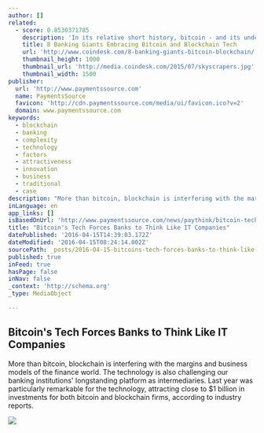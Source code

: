 ```yaml
---
author: []
related:
  - score: 0.8530371785
    description: 'In its relative short history, bitcoin - and its underlying technology the blockchain - have captivated thinkers around the world, but not everyone was quick to see the potential. Due in part to its initial billing as a threat to the traditional financial ecosystem, these institutions have perhaps understandably responded with sharp critiques and deep skepticism for the technology.'
    title: 8 Banking Giants Embracing Bitcoin and Blockchain Tech
    url: 'http://www.coindesk.com/8-banking-giants-bitcoin-blockchain/'
    thumbnail_height: 1000
    thumbnail_url: 'http://media.coindesk.com/2015/07/skyscrapers.jpg'
    thumbnail_width: 1500
publisher:
  url: 'http://www.paymentssource.com'
  name: PaymentsSource
  favicon: 'http://cdn.paymentssource.com/media/ui/favicon.ico?v=2'
  domain: www.paymentssource.com
keywords:
  - blockchain
  - banking
  - complexity
  - technology
  - factors
  - attractiveness
  - innovation
  - business
  - traditional
  - case
description: "More than bitcoin, blockchain is interfering with the margins and business models of the finance world. The technology is also challenging our banking institutions' longstanding platform as intermediaries. Last year was particularly remarkable for the technology, attracting close to $1 billion in investments for both bitcoin and blockchain firms, according to industry reports."
inLanguage: en
app_links: []
isBasedOnUrl: 'http://www.paymentssource.com/news/paythink/bitcoin-tech-forces-banks-to-think-like-it-companies-3023915-1.html'
title: "Bitcoin's Tech Forces Banks to Think Like IT Companies"
datePublished: '2016-04-15T14:39:03.172Z'
dateModified: '2016-04-15T08:24:14.002Z'
sourcePath: _posts/2016-04-15-bitcoins-tech-forces-banks-to-think-like-it-companies.md
published: true
inFeed: true
hasPage: false
inNav: false
_context: 'http://schema.org'
_type: MediaObject

---
```

<article style=""><h1>Bitcoin's Tech Forces Banks to Think Like IT Companies</h1><p>More than bitcoin, blockchain is interfering with the margins and business models of the finance world. The technology is also challenging our banking institutions' longstanding platform as intermediaries. Last year was particularly remarkable for the technology, attracting close to $1 billion in investments for both bitcoin and blockchain firms, according to industry reports.</p><img src="http://cdn.paymentssource.com/media/newspics/handshake-technology-ts-ps.jpg" /></article>